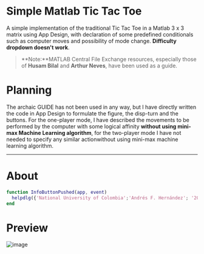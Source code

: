 # Simple Matlab Tic Tac Toe

A simple implementation of the traditional Tic Tac Toe in a Matlab 3 x 3 matrix using App Design, with declaration of some predefined conditionals such as computer moves and possibility of mode change. **Difficulty dropdown doesn't work**.

> **Note:**MATLAB Central File Exchange resources, especially those of **Husam Bilal** and **Arthur Neves**, have been used as a guide.

# Planning
The archaic GUIDE has not been used in any way, but I have directly written the code in App Design to formulate the figure, the disp-turn and the buttons. For the one-player mode, I have described the movements to be performed by the computer with some logical affinity **without using mini-max Machine Learning algorithm**, for the two-player mode I have not needed to specify any similar actionwithout using mini-max machine learning algorithm.

---
# About
```` matlab
function InfoButtonPushed(app, event)
  helpdlg({'National University of Colombia';'Andrés F. Hernández'; '2021, july 24';''},'Info');
end
````

# Preview
![image](https://user-images.githubusercontent.com/105471058/182025642-4673dc24-6f47-4672-99e0-a88bc76d512f.png)
